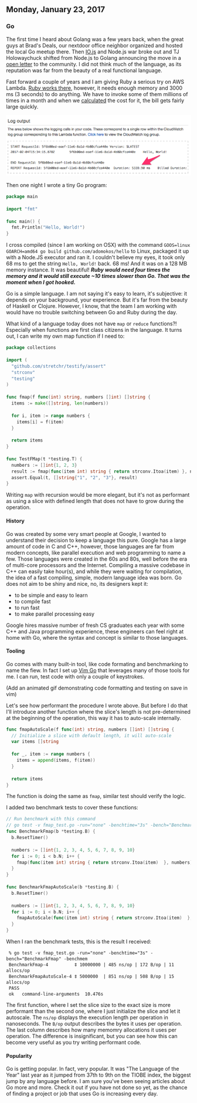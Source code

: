 ## Monday, January 23, 2017

### Go

The first time I heard about Golang was a few years back, when the great guys at Brad's Deals, our nextdoor office neighbor organized and hosted the local Go meetup there. Then [IO.js](https://iojs.org/en/) and Node.js war broke out and TJ Holowaychuck shifted from Node.js to Golang announcing the move in a [open letter](https://medium.com/@tjholowaychuk/farewell-node-js-4ba9e7f3e52b#.fada6ndrw) to the community.
I did not think much of the language, as its reputation was far from the beauty of a real functional language.

Fast forward a couple of years and I am giving Ruby a serious try on AWS Lambda. [Ruby works there](http://www.adomokos.com/2016/06/using-ruby-with-activerecord-in-aws.html), however, it needs enough memory and 3000 ms (3 seconds) to do anything. We have to invoke some of them millions of times in a month and when we [calculated](https://s3.amazonaws.com/lambda-tools/pricing-calculator.html) the cost for it, the bill gets fairly large quickly.

![Ruby Hello World on AWS Lambda](resources/2017/02/ruby_hello_world.png)

Then one night I wrote a tiny Go program:

```go
package main

import "fmt"

func main() {
  fmt.Println("Hello, World!")
}
```

I cross compiled (since I am working on OSX) with the command `GOOS=linux GOARCH=amd64 go build github.com/adomokos/hello` to Linux, packaged it up with a Node.JS executor and ran it. I couldn't believe my eyes, it took only 68 ms to get the string `Hello, World!` back. 68 ms! And it was on a 128 MB memory instance. It was beautiful! ***Ruby would need four times the memory and it would still execute ~10 times slower than Go. That was the moment when I got hooked.***

Go is a simple language. I am not saying it's easy to learn, it's subjective: it depends on your background, your experience. But it's far from the beauty of Haskell or Clojure. However, I know, that the team I am working with would have no trouble switching between Go and Ruby during the day.

What kind of a language today does not have `map` or `reduce` functions?! Especially when functions are first class citizens in the language. It turns out, I can write my own map function if I need to:

```go
package collections

import (
  "github.com/stretchr/testify/assert"
  "strconv"
  "testing"
)

func fmap(f func(int) string, numbers []int) []string {
  items := make([]string, len(numbers))

  for i, item := range numbers {
    items[i] = f(item)
  }

  return items
}

func TestFMap(t *testing.T) {
  numbers := []int{1, 2, 3}
  result := fmap(func(item int) string { return strconv.Itoa(item) }, numbers)
  assert.Equal(t, []string{"1", "2", "3"}, result)
}
```

Writing `map` with recursion would be more elegant, but it's not as performant as using a slice with defined length that does not have to grow during the operation.

#### History

Go was created by some very smart people at Google, I wanted to understand their decision to keep a language this pure.
Google has a large amount of code in C and C++, however, those languages are far from modern concepts, like parallel execution and web programming to name a few. Those languages were created in the 60s and 80s, well before the era of multi-core processors and the Internet. Compiling a massive codebase in C++ can easily take hour(s), and while they were waiting for compilation, the idea of a fast compiling, simple, modern language idea was born. Go does not aim to be shiny and nice, no, its designers kept it:

* to be simple and easy to learn
* to compile fast
* to run fast
* to make parallel processing easy

Google hires massive number of fresh CS graduates each year with some C++ and Java programming experience, these engineers can feel right at home with Go, where the syntax and concept is similar to those languages.

#### Tooling

Go comes with many built-in tool, like code formating and benchmarking to name the fiew. In fact I set up [Vim Go](https://github.com/fatih/vim-go) that leverages many of those tools for me. I can run, test code with only a couple of keystrokes.

(Add an animated gif demonstrating code formatting and testing on save in vim)

Let's see how performant the procedure I wrote above. But before I do that I'll introduce another function where the slice's length is not pre-determined at the beginning of the operation, this way it has to auto-scale internally.

```go
func fmapAutoScale(f func(int) string, numbers []int) []string {
  // Initialize a slice with default length, it will auto-scale
  var items []string

  for _, item := range numbers {
    items = append(items, f(item))
  }

  return items
}
```
The function is doing the same as `fmap`, similar test should verify the logic.

I added two benchmark tests to cover these functions:

```go
// Run benchmark with this command
// go test -v fmap_test.go -run="none" -benchtime="3s" -bench="BenchmarkFmap" -benchmem
func BenchmarkFmap(b *testing.B) {
  b.ResetTimer()

  numbers := []int{1, 2, 3, 4, 5, 6, 7, 8, 9, 10}
  for i := 0; i < b.N; i++ {
    fmap(func(item int) string { return strconv.Itoa(item)  }, numbers)
  }
}

func BenchmarkFmapAutoScale(b *testing.B) {
  b.ResetTimer()

  numbers := []int{1, 2, 3, 4, 5, 6, 7, 8, 9, 10}
  for i := 0; i < b.N; i++ {
    fmapAutoScale(func(item int) string { return strconv.Itoa(item)  }, numbers)
  }
}
```

When I ran the benchmark tests, this is the result I received:

```shell
 % go test -v fmap_test.go -run="none" -benchtime="3s" -bench="BenchmarkFmap" -benchmem
 BenchmarkFmap-4          ‡ 10000000 | 485 ns/op | 172 B/op | 11 allocs/op
 BenchmarkFmapAutoScale-4 ‡ 5000000  | 851 ns/op | 508 B/op | 15 allocs/op
 PASS
 ok   command-line-arguments  10.476s
```

The first function, where I set the slice size to the exact size is more performant than the second one, where I just initialize the slice and let it autoscale. The `ns/op` displays the execution length per operation in nanoseconds. The `B/op` output describes the bytes it uses per operation. The last column describes how many memomry allocations it uses per operation. The difference is insignificant, but you can see how this can become very useful as you try writing performant code.

#### Popularity
Go is getting popular. In fact, very popular. It was "The Language of the Year" last year as it jumped from 37th to 9th on the TIOBE index, the biggest jump by any language before. I am sure you've been seeing articles about Go more and more. Check it out if you have not done so yet, as the chance of finding a project or job that uses Go is increasing every day.
